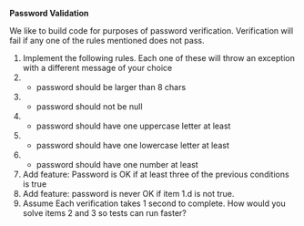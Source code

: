 **Password Validation**

We like to build code for purposes of password verification. Verification will fail if any one
of the rules mentioned does not pass.
1. Implement the following rules. Each one of these will throw an exception with a
   different message of your choice
1. - password should be larger than 8 chars
2. - password should not be null
3. - password should have one uppercase letter at least
4. - password should have one lowercase letter at least
5. - password should have one number at least
2. Add feature: Password is OK if at least three of the previous conditions is true
3. Add feature: password is never OK if item 1.d is not true.
4. Assume Each verification takes 1 second to complete. How would you solve items 2
   and 3 so tests can run faster?